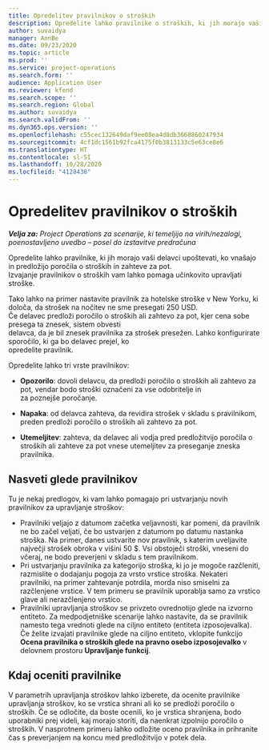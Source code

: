 ```yaml
---
title: Opredelitev pravilnikov o stroških
description: Opredelite lahko pravilnike o stroških, ki jih morajo vaši delavci upoštevati, ko vnašajo in predložijo poročila o stroških in zahteve za pot.
author: suvaidya
manager: AnnBe
ms.date: 09/23/2020
ms.topic: article
ms.prod: ''
ms.service: project-operations
ms.search.form: ''
audience: Application User
ms.reviewer: kfend
ms.search.scope: ''
ms.search.region: Global
ms.author: suvaidya
ms.search.validFrom: ''
ms.dyn365.ops.version: ''
ms.openlocfilehash: c55cec132649daf9ee08ea4d8db3668860247934
ms.sourcegitcommit: 4cf1dc1561b92fca4175f0b3813133c5e63ce8e6
ms.translationtype: HT
ms.contentlocale: sl-SI
ms.lasthandoff: 10/28/2020
ms.locfileid: "4128438"
---
```

# <a name="define-expense-policies"></a>Opredelitev pravilnikov o stroških

_**Velja za:** Project Operations za scenarije, ki temeljijo na virih/nezalogi, poenostavljeno uvedbo – posel do izstavitve predračuna_

Opredelite lahko pravilnike, ki jih morajo vaši delavci upoštevati, ko vnašajo in predložijo poročila o stroških in zahteve za pot.         
Izvajanje pravilnikov o stroških vam lahko pomaga učinkovito upravljati stroške.         

Tako lahko na primer nastavite pravilnik za hotelske stroške v New Yorku, ki določa, da strošek na nočitev ne sme presegati 250 USD.       
Če delavec predloži poročilo o stroških ali zahtevo za pot, kjer cena sobe presega ta znesek, sistem obvesti         
delavca, da je bil znesek pravilnika za strošek presežen. Lahko konfigurirate sporočilo, ki ga bo delavec prejel, ko        
opredelite pravilnik.      
        
Opredelite lahko tri vrste pravilnikov:         
        
- **Opozorilo**: dovoli delavcu, da predloži poročilo o stroških ali zahtevo za pot, vendar bodo stroški označeni za vse odobritelje in         
  za poznejše poročanje.        

- **Napaka**: od delavca zahteva, da revidira strošek v skladu s pravilnikom, preden predloži poročilo o stroških ali zahtevo za pot.        
 
 - **Utemeljitev**: zahteva, da delavec ali vodja pred predložitvijo poročila o stroških ali zahteve za pot vnese utemeljitev za preseganje zneska pravilnika.        

## <a name="policy-tips"></a>Nasveti glede pravilnikov
Tu je nekaj predlogov, ki vam lahko pomagajo pri ustvarjanju novih pravilnikov za upravljanje stroškov: 

- Pravilniki veljajo z datumom začetka veljavnosti, kar pomeni, da pravilnik ne bo začel veljati, če bo ustvarjen z datumom po datumu nastanka stroška. Na primer, danes ustvarite nov pravilnik, s katerim uveljavite največji strošek obroka v višini 50 $. Vsi obstoječi stroški, vneseni do včeraj, ne bodo preverjeni v skladu s tem pravilnikom.
- Pri ustvarjanju pravilnika za kategorijo stroška, ki jo je mogoče razčleniti, razmislite o dodajanju pogoja za vrsto vrstice stroška. Nekateri pravilniki, na primer zahtevanje potrdila, morda niso smiselni za razčlenjene vrstice. V tem primeru se pravilnik uporablja samo za vrstico glave ali nerazčlenjeno vrstico. 
- Pravilniki upravljanja stroškov se privzeto ovrednotijo glede na izvorno entiteto. Za medpodjetniške scenarije lahko nastavite, da se pravilnik namesto tega vrednoti glede na ciljno entiteto (entiteta izposojevalka). Če želite izvajati pravilnike glede na ciljno entiteto, vklopite funkcijo **Ocena pravilnika o stroških glede na pravno osebo izposojevalko** v delovnem prostoru **Upravljanje funkcij**.

## <a name="when-to-evaluate-policies"></a>Kdaj oceniti pravilnike

V parametrih upravljanja stroškov lahko izberete, da ocenite pravilnike upravljanja stroškov, ko se vrstica shrani ali ko se predloži poročilo o stroških. Če se odločite, da boste ocenili, ko je vrstica shranjena, bodo uporabniki prej videli, kaj morajo storiti, da naenkrat izpolnijo poročilo o stroških. V nasprotnem primeru lahko odložite oceno pravilnika in prihranite čas s preverjanjem na koncu med predložitvijo v potek dela.
